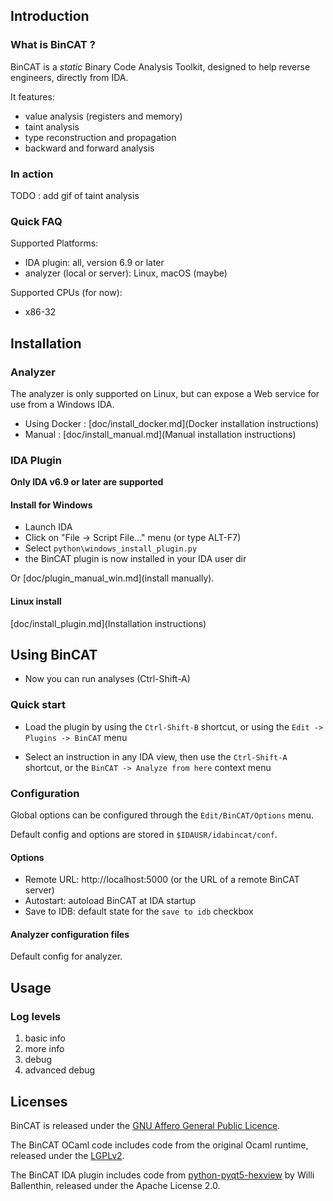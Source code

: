 ## Introduction

### What is BinCAT ?

BinCAT is a *static* Binary Code Analysis Toolkit, designed to help reverse
engineers, directly from IDA.

It features:

* value analysis (registers and memory)
* taint analysis
* type reconstruction and propagation
* backward and forward analysis

### In action

TODO : add gif of taint analysis

### Quick FAQ

Supported Platforms:

* IDA plugin: all, version 6.9 or later
* analyzer (local or server): Linux, macOS (maybe)

Supported CPUs (for now):
* x86-32

## Installation

### Analyzer
The analyzer is only supported on Linux, but can expose a Web service for use
from a Windows IDA.

* Using Docker : [doc/install_docker.md](Docker installation instructions)
* Manual : [doc/install_manual.md](Manual installation instructions)

### IDA Plugin

**Only IDA v6.9 or later are supported**

#### Install for Windows

* Launch IDA
* Click on "File -> Script File..." menu (or type ALT-F7)
* Select `python\windows_install_plugin.py`
* the BinCAT plugin is now installed in your IDA user dir

Or [doc/plugin_manual_win.md](install manually).


#### Linux install

[doc/install_plugin.md](Installation instructions)

## Using BinCAT

* Now you can run analyses (Ctrl-Shift-A)

### Quick start
* Load the plugin by using the `Ctrl-Shift-B` shortcut, or using the
  `Edit -> Plugins -> BinCAT` menu

* Select an instruction in any IDA view, then use the `Ctrl-Shift-A` shortcut,
  or the `BinCAT -> Analyze from here` context menu

### Configuration
Global options can be configured through the `Edit/BinCAT/Options` menu.

Default config and options are stored in `$IDAUSR/idabincat/conf`.

#### Options

* Remote URL: http://localhost:5000 (or the URL of a remote BinCAT server)
* Autostart: autoload BinCAT at IDA startup
* Save to IDB: default state for the `save to idb` checkbox


#### Analyzer configuration files
Default config for analyzer.

## Usage

### Log levels

1. basic info
2. more info
3. debug
4. advanced debug

## Licenses

BinCAT is released under the [GNU Affero General Public
Licence](https://www.gnu.org/licenses/agpl.html).

The BinCAT OCaml code includes code from the original Ocaml runtime, released
under the [LGPLv2](https://www.gnu.org/licenses/lgpl-2.0.txt).

The BinCAT IDA plugin includes code from
[python-pyqt5-hexview](https://github.com/williballenthin/python-pyqt5-hexview)
by Willi Ballenthin, released under the Apache License 2.0.

